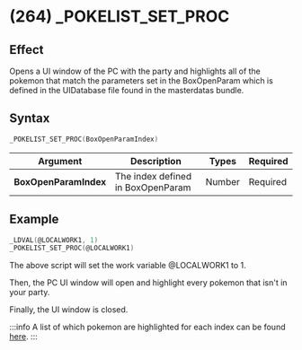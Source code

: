 # (264) _POKELIST_SET_PROC

## Effect

Opens a UI window of the PC with the party and highlights all of the pokemon that match the parameters set in the BoxOpenParam which is defined in the UIDatabase file found in the masterdatas bundle.

## Syntax

```c
_POKELIST_SET_PROC(BoxOpenParamIndex)
```

| Argument | Description | Types | Required |
| - | - | - | - |
| **BoxOpenParamIndex** | The index defined in BoxOpenParam | Number | Required |

## Example

```c
_LDVAL(@LOCALWORK1, 1)
_POKELIST_SET_PROC(@LOCALWORK1)
```

The above script will set the work variable @LOCALWORK1 to 1.

Then, the PC UI window will open and highlight every pokemon that isn't in your party.

Finally, the UI window is closed.

:::info
A list of which pokemon are highlighted for each index can be found [here](../../../dictionary/pokelist-set-proc.md).
:::
